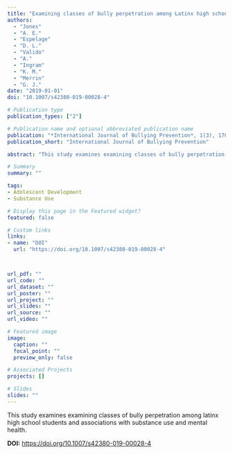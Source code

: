 ```yaml
---
title: "Examining classes of bully perpetration among Latinx high school students and associations with substance use and mental health"
authors:
  - "Jones"
  - "A. E."
  - "Espelage"
  - "D. L."
  - "Valido"
  - "A."
  - "Ingram"
  - "K. M."
  - "Merrin"
  - "G. J."
date: "2019-01-01"
doi: "10.1007/s42380-019-00028-4"

# Publication type
publication_types: ["2"]

# Publication name and optional abbreviated publication name
publication: "*International Journal of Bullying Prevention*, 1(3), 170-179"
publication_short: "International Journal of Bullying Prevention"

abstract: "This study examines examining classes of bully perpetration among latinx high school students and associations with substance use and mental health."

# Summary
summary: ""

tags:
- Adolescent Development
- Substance Use

# Display this page in the Featured widget?
featured: false

# Custom links
links:
- name: "DOI"
  url: "https://doi.org/10.1007/s42380-019-00028-4"



url_pdf: ""
url_code: ""
url_dataset: ""
url_poster: ""
url_project: ""
url_slides: ""
url_source: ""
url_video: ""

# Featured image
image:
  caption: ""
  focal_point: ""
  preview_only: false

# Associated Projects
projects: []

# Slides
slides: ""
---
```


This study examines examining classes of bully perpetration among latinx high school students and associations with substance use and mental health.



**DOI:** https://doi.org/10.1007/s42380-019-00028-4

